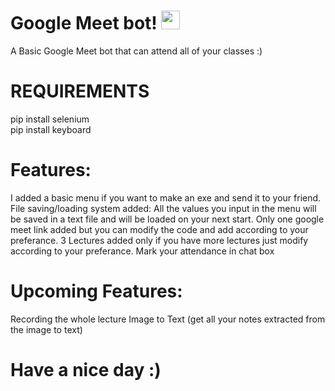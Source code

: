 # Google Meet bot! <img src="https://raw.githubusercontent.com/MartinHeinz/MartinHeinz/master/wave.gif" width="30px">

A Basic Google Meet bot that can attend all of your classes :)

# REQUIREMENTS
pip install selenium <br /> pip install keyboard
 
# Features:
I added a basic menu if you want to make an exe and send it to your friend.
File saving/loading system added:
All the values you input in the menu will be saved in a text file and will be loaded on your next start.
Only one google meet link added but you can modify the code and add according to your preferance.
3 Lectures added only if you have more lectures just modify according to your preferance.
Mark your attendance in chat box

# Upcoming Features:
Recording the whole lecture
Image to Text (get all your notes extracted from the image to text)

# Have a nice day :)
